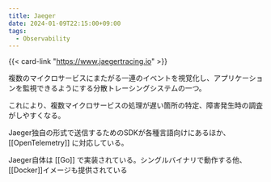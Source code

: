 ```yaml
---
title: Jaeger
date: 2024-01-09T22:15:00+09:00
tags:
  - Observability
---
```

 
{{< card-link "https://www.jaegertracing.io" >}}

複数のマイクロサービスにまたがる一連のイベントを視覚化し、アプリケーションを監視できるようにする分散トレーシングシステムの一つ。

これにより、複数マイクロサービスの処理が遅い箇所の特定、障害発生時の調査がしやすくなる。

Jaeger独自の形式で送信するためのSDKが各種言語向けにあるほか、 [[OpenTelemetry]] に対応している。

Jaeger自体は [[Go]] で実装されている。シングルバイナリで動作する他、[[Docker]]イメージも提供されている

